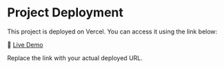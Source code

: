 # Project Deployment

This project is deployed on Vercel. You can access it using the link below:

🔗 [Live Demo](https://cinamon-clone.vercel.app/)

Replace the link with your actual deployed URL. 
